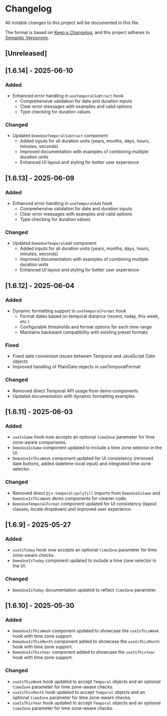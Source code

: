 # Changelog

All notable changes to this project will be documented in this file.

The format is based on [Keep a Changelog](https://keepachangelog.com/en/1.0.0/),
and this project adheres to [Semantic Versioning](https://semver.org/spec/v2.0.0.html).

## [Unreleased]

## [1.6.14] - 2025-06-10

### Added
- Enhanced error handling in `useTemporalSubtract` hook
  - Comprehensive validation for date and duration inputs
  - Clear error messages with examples and valid options
  - Type checking for duration values

### Changed
- Updated `DemoUseTemporalSubtract` component
  - Added inputs for all duration units (years, months, days, hours, minutes, seconds)
  - Improved documentation with examples of combining multiple duration units
  - Enhanced UI layout and styling for better user experience


## [1.6.13] - 2025-06-09

### Added
- Enhanced error handling in `useTemporalAdd` hook
  - Comprehensive validation for date and duration inputs
  - Clear error messages with examples and valid options
  - Type checking for duration values

### Changed
- Updated `DemoUseTemporalAdd` component
  - Added inputs for all duration units (years, months, days, hours, minutes, seconds)
  - Improved documentation with examples of combining multiple duration units
  - Enhanced UI layout and styling for better user experience


## [1.6.12] - 2025-06-04

### Added
- Dynamic formatting support in `useTemporalFormat` hook
  - Format dates based on temporal distance (recent, today, this week, etc.)
  - Configurable thresholds and format options for each time range
  - Maintains backward compatibility with existing preset formats

### Fixed
- Fixed date conversion issues between Temporal and JavaScript Date objects
- Improved handling of PlainDate objects in useTemporalFormat

### Changed
- Removed direct Temporal API usage from demo components
- Updated documentation with dynamic formatting examples

## [1.6.11] - 2025-06-03
### Added
- `useIsSame` hook now accepts an optional `timeZone` parameter for time zone-aware comparisons.
- `DemoUseIsSame` component updated to include a time zone selector in the UI.
- `DemoUseIsThisWeek` component updated for UI consistency (removed date buttons, added datetime-local input) and integrated time zone selector.
### Changed
- Removed direct `@js-temporal/polyfill` imports from `DemoUseIsSame` and `DemoUseIsThisWeek` demo components for cleaner code.
- `DemoUseTemporalFormat` component updated for UI consistency (layout classes, locale dropdown) and improved user experience.

## [1.6.9] - 2025-05-27
### Added
- `useIsToday` hook now accepts an optional `timeZone` parameter for time zone-aware checks.
- `DemoUseIsToday` component updated to include a time zone selector in the UI.

### Changed
- `DemoUseIsToday` documentation updated to reflect `timeZone` parameter.
## [1.6.10] - 2025-05-30

### Added
- `DemoUseIsThisWeek` component updated to showcase the `useIsThisWeek` hook with time zone support.
- `DemoUseIsThisMonth` component added to showcase the `useIsThisMonth` hook with time zone support.
- `DemoUseIsThisYear` component added to showcase the `useIsThisYear` hook with time zone support.

### Changed
- `useIsThisWeek` hook updated to accept `Temporal` objects and an optional `timeZone` parameter for time zone-aware checks.
- `useIsThisMonth` hook updated to accept `Temporal` objects and an optional `timeZone` parameter for time zone-aware checks.
- `useIsThisYear` hook updated to accept `Temporal` objects and an optional `timeZone` parameter for time zone-aware checks.
